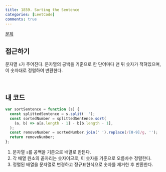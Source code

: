 ```yaml
---
title: 1859. Sorting the Sentence
categories: [LeetCode]
comments: true
---
```


[문제](https://leetcode.com/problems/sorting-the-sentence/)

## 접근하기

문자열 `s`가 주어진다. 문자열의 공백을 기준으로 한 단어마다 맨 뒤 숫자가 적혀있으며, 이 숫자대로 정렬하여 반환한다.

<br>

## 내 코드

```js
var sortSentence = function (s) {
  const splittedSentence = s.split(' ');
  const sortedNumber = splittedSentence.sort(
    (a, b) => a[a.length - 1] - b[b.length - 1],
  );
  const removeNumber = sortedNumber.join(' ').replace(/[0-9]/g, '');
  return removeNumber;
};
```

1. 문자열 `s`를 공백을 기준으로 배열로 만든다.
2. 각 배열 원소의 끝자리는 숫자이므로, 이 숫자를 기준으로 오름차수 정렬한다.
3. 정렬된 배열을 문자열로 변경하고 정규표현식으로 숫자를 제거한 후 반환한다.
